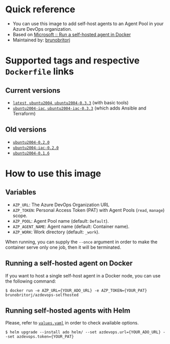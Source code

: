 # Quick reference

  - You can use this image to add self-host agents to an Agent Pool in your Azure DevOps organization.
  - Based on [Microsoft :: Run a self-hosted agent in Docker](https://learn.microsoft.com/en-us/azure/devops/pipelines/agents/docker?view=azure-devops#linux)
  - Maintained by: [brunobritorj](https://github.com/brunobritorj)

# Supported tags and respective ```Dockerfile``` links

## Current versions
  - [```latest```, ```ubuntu2004```, ```ubuntu2004-0.3.3```](https://github.com/brunobritorj/azdevops-selfhosted-container-agent/blob/ubuntu2004-0.3.3/ubuntu2004/Dockerfile) (with basic tools)
  - [```ubuntu2004-iac```, ```ubuntu2004-iac-0.3.3```](https://github.com/brunobritorj/azdevops-selfhosted-container-agent/blob/ubuntu2004-iac-0.3.3/ubuntu2004-iac/Dockerfile) (which adds Ansible and Terraform)
## Old versions
  - [```ubuntu2004-0.2.0```](https://github.com/brunobritorj/azdevops-selfhosted-container-agent/blob/v0.2.0/ubuntu2004/Dockerfile)
  - [```ubuntu2004-iac-0.2.0```](https://github.com/brunobritorj/azdevops-selfhosted-container-agent/blob/v0.2.0/ubuntu2004-iac/Dockerfile)
  - [```ubuntu2004-0.1.6```](https://github.com/brunobritorj/azdevops-selfhosted-container-agent/blob/v0.1.6/ubuntu2004/Dockerfile)

# How to use this image

## Variables

- ```AZP_URL```: The Azure DevOps Organization URL
- ```AZP_TOKEN```: Personal Access Token (PAT) with Agent Pools (```read```, ```manage```) scope.
- ```AZP_POOL```: Agent Pool name (default: ```Default```).
- ```AZP_AGENT_NAME```: Agent name (default: Container name).
- ```AZP_WORK```: Work directory (default: ```_work```).

When running, you can supply the ```--once``` argument in order to make the container serve only one job, then it will be terminated.

## Running a self-hosted agent on Docker

If you want to host a single self-host agent in a Docker node, you can use the following command:

```
$ docker run -e AZP_URL={YOUR_ADO_URL} -e AZP_TOKEN={YOUR_PAT} brunobritorj/azdevops-selfhosted
```

## Running self-hosted agents with Helm

Please, refer to [```values.yaml```](helm/values.yaml) in order to check available options.

```
$ helm upgrade --install ado helm/ --set azdevops.url={YOUR_ADO_URL} --set azdevops.token={YOUR_PAT}
```
